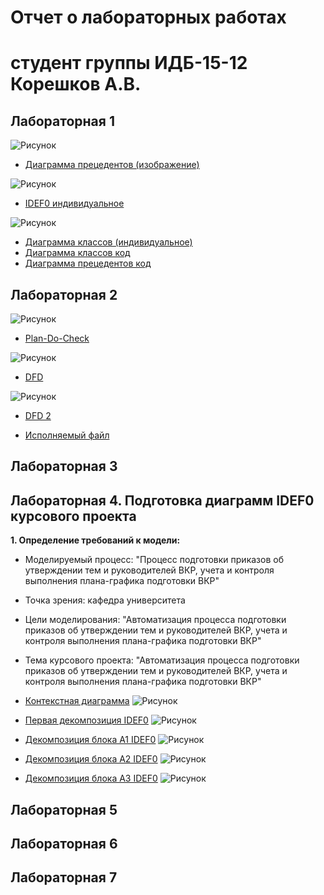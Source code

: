 # Отчет о лабораторных работах
# студент группы ИДБ-15-12 Корешков А.В.

## Лабораторная 1
![Рисунок](https://github.com/AlexeyKoreshkov/pis2018/blob/master/LR1/UMLindividualnoe.png?raw=true)
* [Диаграмма прецедентов (изображение)](https://raw.githubusercontent.com/AlexeyKoreshkov/pis2018/master/LR1/UMLindividualnoe.png)

![Рисунок](https://github.com/AlexeyKoreshkov/pis2018/blob/master/LR1/modelIND.png?raw=true)
* [IDEF0 индивидуальное](https://raw.githubusercontent.com/AlexeyKoreshkov/pis2018/master/LR1/%D0%98%D0%9D%D0%94%D0%98%D0%92%D0%98%D0%94%D0%A3%D0%90%D0%9B%D0%AC%D0%9D%D0%9E%D0%95.png)

![Рисунок](https://github.com/AlexeyKoreshkov/pis2018/blob/master/LR1/Scheme_individualnoe.png?raw=true)
* [Диаграмма классов (индивидуальное)](https://raw.githubusercontent.com/AlexeyKoreshkov/pis2018/master/LR1/Scheme_individualnoe.png)
* [Диаграмма классов код](https://github.com/AlexeyKoreshkov/pis2018/blob/master/LR1/%D0%94%D0%B8%D0%B0%D0%B3%D1%80%D0%B0%D0%BC%D0%BC%D0%B0%20%D0%BA%D0%BB%D0%B0%D1%81%D1%81%D0%BE%D0%B2%20%D0%B8%D0%BD%D0%B4%D0%B8%D0%B2%D0%B8%D0%B4%D1%83%D0%B0%D0%BB%D1%8C%D0%BD%D0%BE%D0%B5.txt)
* [Диаграмма прецедентов код](https://github.com/AlexeyKoreshkov/pis2018/blob/master/LR1/%D0%94%D0%B8%D0%B0%D0%B3%D1%80%D0%B0%D0%BC%D0%BC%D0%B0%20%D0%BF%D1%80%D0%B5%D1%86%D0%B5%D0%B4%D0%B5%D0%BD%D1%82%D0%BE%D0%B2%20%D0%B8%D0%BD%D0%B4%D0%B8%D0%B2%D0%B8%D0%B4%D1%83%D0%B0%D0%BB%D1%8C%D0%BD%D0%BE%D0%B5.txt)
## Лабораторная 2
![Рисунок](https://github.com/AlexeyKoreshkov/pis2018/blob/master/LR2/IDEF0%D0%BF%D0%BE%D0%B4%D1%81%D0%B8%D1%81%D1%82%D0%B5%D0%BC%D0%B0.png?raw=true)
* [Plan-Do-Check](https://github.com/AlexeyKoreshkov/pis2018/blob/master/LR2/IDEF0%D0%BF%D0%BE%D0%B4%D1%81%D0%B8%D1%81%D1%82%D0%B5%D0%BC%D0%B0.png)

![Рисунок](https://github.com/AlexeyKoreshkov/pis2018/blob/master/LR2/DFDindnew.png?raw=true)
* [DFD](https://github.com/AlexeyKoreshkov/pis2018/blob/master/LR2/DFDindnew.png)

![Рисунок](https://github.com/AlexeyKoreshkov/pis2018/blob/master/LR2/DFDind2.png?raw=true)
* [DFD 2](https://github.com/AlexeyKoreshkov/pis2018/blob/master/LR2/DFDind2.png)

* [Исполняемый файл](https://github.com/AlexeyKoreshkov/pis2018/blob/master/LR2/DFDind.rsf)
## Лабораторная 3

## Лабораторная 4. Подготовка диаграмм IDEF0 курсового проекта
**1. Определение требований к модели:**
* Моделируемый процесс: "Процесс подготовки приказов об утверждении тем и руководителей ВКР, учета и контроля выполнения плана-графика подготовки ВКР"
* Точка зрения: кафедра университета
* Цели моделирования: "Автоматизация процесса подготовки приказов об утверждении тем и руководителей ВКР, учета и контроля выполнения плана-графика подготовки ВКР"
* Тема курсового проекта: "Автоматизация процесса подготовки приказов об утверждении тем и руководителей ВКР, учета и контроля выполнения плана-графика подготовки ВКР"

* [Контекстная диаграмма](https://github.com/AlexeyKoreshkov/pis2018/blob/master/LR4-6/Kontekstnaya.png)
![Рисунок](https://github.com/AlexeyKoreshkov/pis2018/blob/master/LR4-6/Kontekstnaya.png?raw=true)

* [Первая декомпозиция IDEF0](https://github.com/AlexeyKoreshkov/pis2018/blob/master/LR4-6/IDEF0(1).png)
![Рисунок](https://github.com/AlexeyKoreshkov/pis2018/blob/master/LR4-6/IDEF0(1).png?raw=true)

* [Декомпозиция блока А1 IDEF0](https://github.com/AlexeyKoreshkov/pis2018/blob/master/LR4-6/IDEF0(11).png)
![Рисунок](https://github.com/AlexeyKoreshkov/pis2018/blob/master/LR4-6/IDEF0(11).png?raw=true)

* [Декомпозиция блока А2 IDEF0](https://github.com/AlexeyKoreshkov/pis2018/blob/master/LR4-6/IDEF0(12).png)
![Рисунок](https://github.com/AlexeyKoreshkov/pis2018/blob/master/LR4-6/IDEF0(12).png?raw=true)

* [Декомпозиция блока А3 IDEF0](https://github.com/AlexeyKoreshkov/pis2018/blob/master/LR4-6/IDEF(13).png)
![Рисунок](https://github.com/AlexeyKoreshkov/pis2018/blob/master/LR4-6/IDEF(13).png?raw=true)

## Лабораторная 5

## Лабораторная 6

## Лабораторная 7
